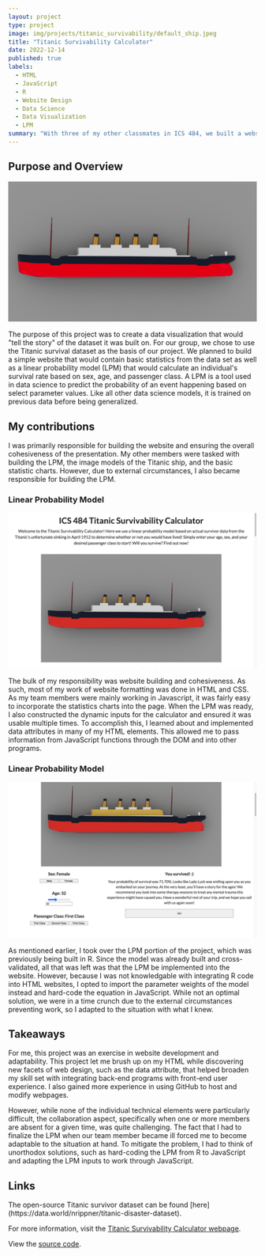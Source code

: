 ```yaml
---
layout: project
type: project
image: img/projects/titanic_survivability/default_ship.jpeg
title: "Titanic Survivability Calculator"
date: 2022-12-14
published: true
labels:
  - HTML
  - JavaScript
  - R
  - Website Design
  - Data Science
  - Data Visualization
  - LPM
summary: "With three of my other classmates in ICS 484, we built a website that would calculate an individual's survival rate had they been on the Titanic when it sunk (April 1912)."
---
```

<h2>Purpose and Overview</h2>
<img class="img-fluid" src="../img/projects/titanic_survivability/default_ship.jpeg" alt="Default Ship JPEG">
  <p>The purpose of this project was to create a data visualization that would "tell the story" of the dataset it was built on. For our group, we chose to use the Titanic survival dataset as the basis of our project. We planned to build a simple website that would contain basic statistics from the data set as well as a linear probability model (LPM) that would calculate an individual's survival rate based on sex, age, and passenger class. A LPM is a tool used in data science to predict the probability of an event happening based on select parameter values. Like all other data science models, it is trained on previous data before being generalized.
</p>

<h2>My contributions</h2>
I was primarily responsible for building the website and ensuring the overall cohesiveness of the presentation. My other members were tasked with building the LPM, the image models of the Titanic ship, and the basic statistic charts. However, due to external circumstances, I also became responsible for building the LPM.

<h3>Linear Probability Model</h3>
<img class="img-fluid" src="../img/projects/titanic_survivability/titanic_survival_website.png" alt="Website Screenshot">
  <p>The bulk of my responsibility was website building and cohesiveness. As such, most of my work of website formatting was done in HTML and CSS. As my team members were mainly working in Javascript, it was fairly easy to incorporate the statistics charts into the page. When the LPM was ready, I also constructed the dynamic inputs for the calculator and ensured it was usable multiple times. To accomplish this, I learned about and implemented data attributes in many of my HTML elements. This allowed me to pass information from JavaScript functions through the DOM and into other programs.
</p>

<h3>Linear Probability Model</h3>
<img class="img-fluid" src="../img/projects/titanic_survivability/titanic_LPM_calculator.png" alt="Titanic LPM Calculator">
<p>As mentioned earlier, I took over the LPM portion of the project, which was previously being built in R. Since the model was already built and cross-validated, all that was left was that the LPM be implemented into the website. However, because I was not knowledgable with integrating R code into HTML websites, I opted to import the parameter weights of the model instead and hard-code the equation in JavaScript. While not an optimal solution, we were in a time crunch due to the external circumstances preventing work, so I adapted to the situation with what I knew.
</p>

<h2>Takeaways</h2>
For me, this project was an exercise in website development and adaptability. This project let me brush up on my HTML while discovering new facets of web design, such as the data attribute, that helped broaden my skill set with integrating back-end programs with front-end user experience. I also gained more experience in using GitHub to host and modify webpages.

However, while none of the individual technical elements were particularly difficult, the collaboration aspect, specifically when one or more members are absent for a given time, was quite challenging. The fact that I had to finalize the LPM when our team member became ill forced me to become adaptable to the situation at hand. To mitigate the problem, I had to think of unorthodox solutions, such as hard-coding the LPM from R to JavaScript and adapting the LPM inputs to work through JavaScript.

<h2>Links</h2>
The open-source Titanic survivor dataset can be found [here](https://data.world/nrippner/titanic-disaster-dataset).

For more information, visit the [Titanic Survivability Calculator webpage]([https://jeremiah-dy.github.io/484_final_project/](https://jeremiahkady.github.io/484_final_project/)).

View the [source code](https://github.com/jeremiah-dy/484_final_project).
